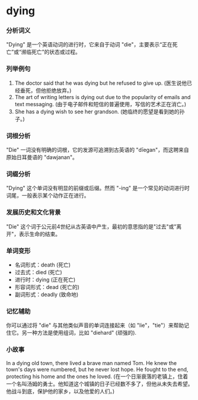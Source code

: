 # dying

### 分析词义

  

"Dying" 是一个英语动词的进行时，它来自于动词 "die"，主要表示“正在死亡”或“濒临死亡”的状态或过程。

  

### 列举例句

  

1.  The doctor said that he was dying but he refused to give up. (医生说他已经垂死，但他拒绝放弃。)
2.  The art of writing letters is dying out due to the popularity of emails and text messaging. (由于电子邮件和短信的普遍使用，写信的艺术正在消亡。)
3.  She has a dying wish to see her grandson. (她临终的愿望是看到她的孙子。)

  

### 词根分析

  

"Die" 一词没有明确的词根，它的发源可追溯到古英语的 "dīegan"，而这聘来自原始日耳曼语的 "dawjanan"。

  

### 词缀分析

  

"Dying" 这个单词没有明显的前缀或后缀。然而 "-ing" 是一个常见的动词进行时词尾，一般表示某个动作正在进行。

  

### 发展历史和文化背景

  

"Die" 这个词于公元前4世纪从古英语中产生，最初的意思指的是"过去"或"离开"，表示生命的结束。

  

### 单词变形

  

*   名词形式：death (死亡)
*   过去式：died (死亡)
*   进行时：dying (正在死亡)
*   形容词形式：dead (死亡的)
*   副词形式：deadly (致命地)

  

### 记忆辅助

  

你可以通过将 "die" 与其他类似声音的单词连接起来（如 "lie"，"tie"）来帮助记住它。另一种方法是使用组词，比如 "diehard" (顽强的).

  

### 小故事

  

In a dying old town, there lived a brave man named Tom. He knew the town's days were numbered, but he never lost hope. He fought to the end, protecting his home and the ones he loved. (在一个日渐衰落的老镇上，住着一个名叫汤姆的勇士。他知道这个城镇的日子已经数不多了，但他从未失去希望。他战斗到底，保护他的家乡，以及他爱的人们。)
